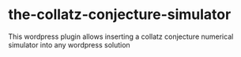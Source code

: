 # the-collatz-conjecture-simulator
This wordpress plugin allows inserting a collatz conjecture numerical simulator into any wordpress solution
